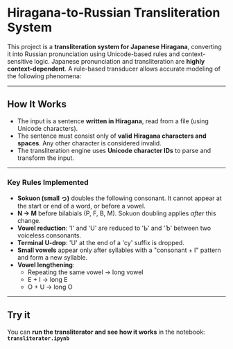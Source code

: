 # Hiragana-to-Russian Transliteration System

This project is a **transliteration system for Japanese Hiragana**, converting it into Russian pronunciation using Unicode-based rules and context-sensitive logic.
Japanese pronunciation and transliteration are **highly context-dependent**. A rule-based transducer allows accurate modeling of the following phenomena:

---

## How It Works

- The input is a sentence **written in Hiragana**, read from a file (using Unicode characters).
- The sentence must consist only of **valid Hiragana characters and spaces**. Any other character is considered invalid.
- The transliteration engine uses **Unicode character IDs** to parse and transform the input.

---

### Key Rules Implemented

- **Sokuon (small っ)** doubles the following consonant. It cannot appear at the start or end of a word, or before a vowel.
- **N → M** before bilabials (P, F, B, M). Sokuon doubling applies *after* this change.
- **Vowel reduction**: 'I' and 'U' are reduced to 'Ь' and 'Ъ' between two voiceless consonants.
- **Terminal U-drop**: 'U' at the end of a 'су' suffix is dropped.
- **Small vowels** appear only after syllables with a "consonant + I" pattern and form a new syllable.
- **Vowel lengthening**:
  - Repeating the same vowel → long vowel  
  - E + I → long E  
  - O + U → long O  

---

## Try it

You can **run the transliterator and see how it works** in the notebook:  
**`transliterator.ipynb`**
